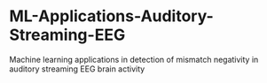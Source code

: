 # ML-Applications-Auditory-Streaming-EEG
Machine learning applications in detection of mismatch negativity in auditory streaming EEG brain activity
